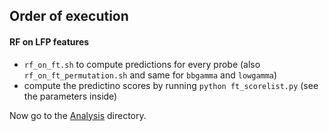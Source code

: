 ## Order of execution

#### RF on LFP features
* `rf_on_ft.sh` to compute predictions for every probe (also `rf_on_ft_permutation.sh` and same for `bbgamma` and `lowgamma`)
* compute the predictino scores by running `python ft_scorelist.py` (see the parameters inside)


Now go to the [Analysis](../Analysis) directory.
